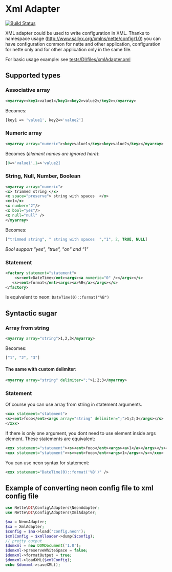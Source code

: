 # Xml Adapter

[![Build Status](https://travis-ci.org/nette/neon.svg?branch=master)](https://travis-ci.org/nette/neon)

XML adapter could be used to write configuration in XML.
Thanks to namespace usage (http://www.sallyx.org/xmlns/nette/config/1.0) you can have
configuration common for nette and other application, configuration for nette  only
and  for other application only in the same file.

For basic usage example: see [tests/DI/files/xmlAdapter.xml](tests/DI/files/xmlAdapter.xml)

## Supported types

### Associative array

```xml
<myarray><key1>value1</key1><key2>value2</key2></myarray>
```
Becomes:
```php
[key1 => 'value1', key2=>'value2']
```
### Numeric array

```xml
<myarray array="numeric"><key>value1</key><key>value2</key></myarray>
```
Becomes (*element names are ignored here*):
```php
[0=>'value1',1=>'value2]
```
### String, Null, Number, Boolean

```xml
<myarray array="numeric">
<x> trimmed string </x>
<x space="preserve"> string with spaces  </x>
<x>1</x>
<x number="2"/>
<x bool="yes"/>
<x null="null" />
</myarray>
```
Becomes:
```php
["trimmed string", " string with spaces  ","1", 2, TRUE, NULL]
```
*Bool support "yes", "true", "on" and "1"*
### Statement
```xml
<factory statement="statement">
    <s><ent>DateTime</ent><args><a numeric="0" /></args></s>
   <s><ent>format</ent><args><a>%B</a></args></s>
</factory>
```
Is equivalent to neon: ```DateTime(0)::format("%B")```

## Syntactic sugar

### Array from string
```xml
<myarray array="string">1,2,3</myarray>
```
Becomes:
```php
["1", "2", "3"]
```
#### The same with custom delimiter:
```xml
<myarray array="string" delimiter=";">1;2;3</myarray>
```

### Statement
Of course you can use array from string in statement arguments.
```xml
<xxx statement="statement">
<s><ent>fooo</ent><args array="string" delimiter=";">1;2;3</args></s>
</xxx>
```
If there is only one argument, you dont need to use element inside args element.
These statements are equivalent:
```xml
<xxx statement="statement"><s><ent>fooo</ent><args><a>1</a></args></s></xxx>
<xxx statement="statement"><s><ent>fooo</ent><args>1</args></s></xxx>
```

You can use neon syntax for statement:
```xml
<xxx statement="DateTime(0)::format('%B')" />
```

## Example of converting neon config file to xml config file

```php
use Nette\DI\Config\Adapters\NeonAdapter;
use Nette\DI\Config\Adapters\XmlAdapter;

$na = NeonAdapter;
$xa = XmlAdapter;
$config = $na->load('config.neon');
$xmlConfig = $xmlloader->dump($config);
// pretty output
$domxml = new DOMDocument('1.0');
$domxml->preserveWhiteSpace = false;
$domxml->formatOutput = true;
$domxml->loadXML($xmlConfig);
echo $domxml->saveXML();
```

